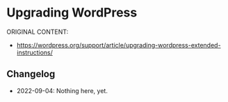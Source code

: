 # Upgrading WordPress

ORIGINAL CONTENT:
* https://wordpress.org/support/article/upgrading-wordpress-extended-instructions/



## Changelog

- 2022-09-04: Nothing here, yet.
